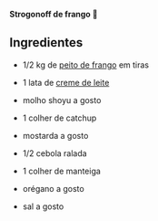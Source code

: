 **Strogonoff de frango :chicken:**

##  Ingredientes

- 1/2 kg de [peito de frango](https://blog.tudogostoso.com.br/cardapios/receitas-salgadas/peito-de-frango/) em tiras

- 1 lata de [creme de leite](https://blog.tudogostoso.com.br/cardapios/receitas-faceis/receitas-salgadas-com-creme-de-leite/)

- molho shoyu a gosto

- 1 colher de catchup

- mostarda a gosto

- 1/2 cebola ralada

- 1 colher de manteiga

- orégano a gosto

- sal a gosto

  







